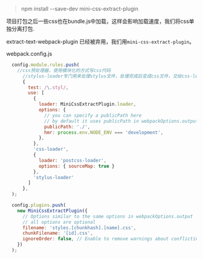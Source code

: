 
> npm install --save-dev mini-css-extract-plugin


项目打包之后一些css也在bundle.js中加载，这样会影响加载速度，我们将css单独分离打包.

extract-text-webpack-plugin 已经被弃用，我们用`mini-css-extract-plugin`。

webpack.config.js

```js
  config.module.rules.push(
    //css预处理器，使用模块化的方式写css代码
      //stylus-loader专门用来处理stylus文件，处理完成后变成css文件，交给css-loader.webpack的loader就是这样一级一级向上传递，每一层loader只处理自己关心的部分
      {
        test: /\.styl/,
        use: [
          {
            loader: MiniCssExtractPlugin.loader,
            options: {
              // you can specify a publicPath here
              // by default it uses publicPath in webpackOptions.output
              publicPath: './',
              hmr: process.env.NODE_ENV === 'development',
            },
          },
          'css-loader',
          { 
            loader: 'postcss-loader', 
            options: { sourceMap: true } 
          },
          'stylus-loader'
        ]
      },
  );

  config.plugins.push(
    new MiniCssExtractPlugin({
      // Options similar to the same options in webpackOptions.output
      // all options are optional
      filename: 'styles.[chunkhash].[name].css',
      chunkFilename: '[id].css',
      ignoreOrder: false, // Enable to remove warnings about conflicting order
    })
  );

```

